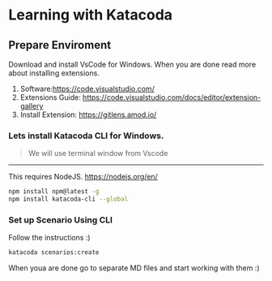 # Learning with Katacoda

## Prepare Enviroment

Download and install VsCode for Windows. When you are done read more about installing extensions.

1. Software:https://code.visualstudio.com/
2. Extensions Guide: https://code.visualstudio.com/docs/editor/extension-gallery
3. Install Extension: https://gitlens.amod.io/

### Lets install Katacoda CLI for Windows.

> We will use terminal window from Vscode

---
This requires NodeJS.
https://nodejs.org/en/

```Bash
npm install npm@latest -g
npm install katacoda-cli --global
```

### Set up Scenario Using CLI

Follow the instructions :)
```Bash
katacoda scenarios:create
```
When youa are done go to separate MD files and start working with them :)

